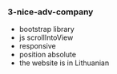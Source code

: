 ### 3-nice-adv-company
- bootstrap library
- js scrollIntoView
- responsive
- position absolute
- the website is in Lithuanian
